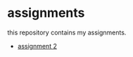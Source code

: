 # assignments
this repository contains my assignments.  
* [assignment 2](https://github.com/freeklinssen/assignments/blob/master/assignment2.ipynb)
